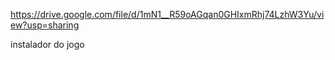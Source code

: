 https://drive.google.com/file/d/1mN1__R59oAGqan0GHIxmRhj74LzhW3Yu/view?usp=sharing  


instalador do jogo
